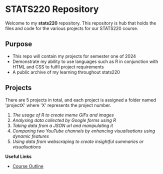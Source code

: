 # STATS220 Repository
Welcome to my **stats220** repository. This repository is hub that holds the files and code for the various projects for our STATS220 course.

## Purpose
- This repo will contain my projects for semester one of 2024
- Demonstrate my ability to use languages such as R in conjunction with HTML and CSS to fulfil project requirements
- A public archive of my learning throughout stats220
  

## Projects
There are 5 projects in total, and each project is assigned a folder named 'projectX' where 'X' represents the project number.

1. _The usage of R to create meme GIFs and images_
2. _Analysing data collected by Google forms using R_
3. _Taking data from a JSON url and manipulating it_
4. _Comparing two YouTube channels by enhancing visualisations using dynamic features_
5. _Using data from webscraping to create insightful summaries or visualisations_


**Useful Links**
- [Course Outline](https://courseoutline.auckland.ac.nz/dco/course/STATS/220/1243)
